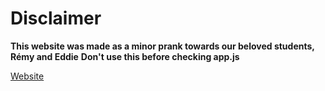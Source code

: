 # Disclaimer

**This website was made as a minor prank towards our beloved students, Rémy and Eddie**
**Don't use this before checking app.js**

[Website](https://ojself.github.io/remy/)
